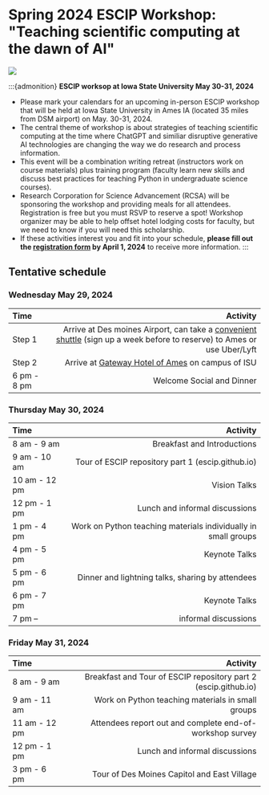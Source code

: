 # Spring 2024 ESCIP Workshop: "Teaching scientific computing at the dawn of AI"

![](isu.jpg)

:::{admonition} **ESCIP worksop at Iowa State University May 30-31, 2024**

- Please mark your calendars for an upcoming in-person ESCIP workshop that will be held at Iowa State University in Ames IA (located 35 miles from DSM airport) on May. 30-31, 2024.
- The central theme of workshop is about strategies of teaching scientific computing at the time where ChatGPT and similiar disruptive generative AI technologies are changing the way we do research and process information.  
- This event will be a combination writing retreat (instructors work on course materials) plus training program (faculty learn new skills and discuss best practices for teaching Python in undergraduate science courses). 
- Research Corporation for Science Advancement (RCSA) will be sponsoring the workshop and providing meals for all attendees. Registration is free but you must RSVP to reserve a spot! Workshop organizer may be able to help offset hotel lodging costs for faculty, but we need to know if you will need this scholarship. 
- If these activities interest you and fit into your schedule, **please fill out the [registration form](https://forms.gle/HbCYMA9KCphwH9Jd8) by April 1, 2024** to receive more information.
:::


## Tentative schedule

### Wednesday May 29, 2024

|    Time         |   Activity   |
| :------------   | -------------: |
| Step 1          |  Arrive at Des moines Airport, can take a [convenient shuttle](https://www.executiveexpress.biz/shuttle-service/) (sign up a week before to reserve) to Ames or use Uber/Lyft|
| Step 2          |  Arrive at [Gateway Hotel of Ames](https://www.gatewayames.com/?gad_source=1&gclid=CjwKCAiAivGuBhBEEiwAWiFmYd_bDL2ZwiJL24UCD7-JF8ZD6-vSqDUP6vmgmWIXBR79M8Nu1fIwgBoCoKcQAvD_BwE&gclsrc=aw.ds) on campus of ISU |
| 6 pm - 8 pm     |  Welcome Social and Dinner        |


### Thursday May 30, 2024

|    Time         |   Activity   |
| :------------   | -------------: |
|8 am - 9 am  | Breakfast and Introductions  |
|9 am - 10 am | Tour of ESCIP repository part 1 (escip.github.io) |
|10 am - 12 pm | Vision Talks  |
|12 pm - 1 pm | Lunch and informal discussions |
|1 pm - 4 pm | Work on Python teaching materials individually in small groups |
|4 pm - 5 pm | Keynote Talks  |
|5 pm - 6 pm | Dinner and lightning talks, sharing by attendees |
|6 pm - 7 pm | Keynote Talks   |
|7 pm –  | informal discussions |

### Friday May 31, 2024

|    Time         |   Activity   |
| :------------   | -------------: |
| 8 am - 9 am |  Breakfast and Tour of ESCIP repository part 2 (escip.github.io) |
| 9 am - 11 am | Work on Python teaching materials in small groups  |
| 11 am - 12 pm | Attendees report out and complete end-of-workshop survey |
| 12 pm - 1 pm | Lunch and informal discussions |
| 3 pm - 6 pm | Tour of Des Moines Capitol and East Village |
